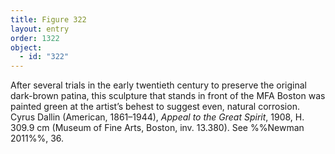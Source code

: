 ```yaml
---
title: Figure 322
layout: entry
order: 1322
object:
  - id: "322"
---
```


After several trials in the early twentieth century to preserve the original dark-brown patina, this sculpture that stands in front of the MFA Boston was painted green at the artist’s behest to suggest even, natural corrosion. Cyrus Dallin (American, 1861–1944), *Appeal to the Great Spirit*, 1908, H. 309.9 cm (Museum of Fine Arts, Boston, inv. 13.380). See %%Newman 2011%%, 36.
